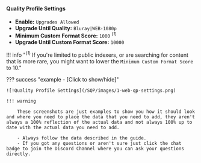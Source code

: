#### Quality Profile Settings

- **Enable:** `Upgrades Allowed`
- **Upgrade Until Quality:** `Bluray|WEB-1080p`
- **Minimum Custom Format Score:** `1000` <sup>(_1_)</sup>
- **Upgrade Until Custom Format Score:** `10000`

!!! info "<sup>(_1_)</sup> If you're limited to public indexers, or are searching for content that is more rare, you might want to lower the `Minimum Custom Format Score` to 10."

??? success "example - [Click to show/hide]"

    ![!Quality Profile Settings](/SQP/images/1-web-qp-settings.png)

    !!! warning

        These screenshots are just examples to show you how it should look and where you need to place the data that you need to add, they aren't always a 100% reflection of the actual data and not always 100% up to date with the actual data you need to add.

        - Always follow the data described in the guide.
        - If you got any questions or aren't sure just click the chat badge to join the Discord Channel where you can ask your questions directly.

